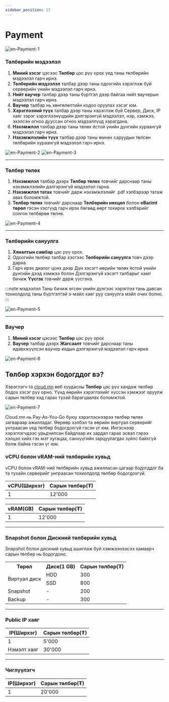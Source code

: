 ```yaml
---
sidebar_position: 13
---
```


# Payment

  ![en-Payment-1](./img/payment/en-Payment-1.png)

### Төлбөрийн мэдээлэл

<ol>
    <li><b>Миний хэсэг</b> цэсээс <b>Төлбөр</b> цэс рүү орох үед таны төлбөрийн мэдээлэл гарч ирнэ.</li>
    <li><b>Төлбөрийн мэдээлэл</b> талбар дээр таны одоогийн хэрэглэж буй серверийн үнийн мэдээлэл гарч ирнэ.</li>
    <li><b>Нийт ваучер</b> талбар дээр таны бүртгэл дээр байгаа нийт ваучерын мэдээлэл гарч ирнэ.</li>
    <li><b>Ваучер</b> талбар нь хөнгөлөлтийн кодоо оруулах хэсэг юм.</li>
    <li><b>Хэрэглээний түүх</b> талбар дээр таны хэрэглэж буй Сервер, Диск, IP хаяг зэрэг хэрэглээнүүдийн дэлгэрэнгүй мэдээлэл, нэр, хэмжээ, эхэлсэн огноо дууссан огноо мэдээллүүд харагдана.</li>
    <li><b>Нэхэмжлэл</b> талбар дээр таны төлөх ёстой үнийн дүнгийн хураангуй мэдээлэл гарч ирнэ.</li>
    <li><b>Нэхэмжлэлийн түүх</b> талбар дээр таны өмнөх саруудын төлсөн төлбөрийн хураангуй мэдээлэл гарч ирнэ.</li>
</ol>

  ![en-Payment-2](./img/payment/en-Payment-2.png)
  ![en-Payment-3](./img/payment/en-Payment-3.png)

<hr></hr>

### Төлбөр төлөх

<ol>
    <li><b>Нэхэмжлэл</b> талбар дээрх <b>Төлбөр төлөх</b> товчийг дарснаар таны нэхэмжлэлийн дэлгэрэнгүй мэдээлэл гарна.</li>
    <li><b>Нэхэмжлэл татах</b> товчийг дарж нэхэмжлэлийг .pdf хэлбэрээр татаж авах боломжтой.</li>
    <li><b>Төлбөр төлөх</b> товчийг дарснаар <b>Төлбөрийн нөхцөл</b> болон <b>eBarimt төрөл</b> гэсэн хэсгүүд гарч ирэх бөгөөд өөрт тохирох хэлбэрийг сонгон төлбөрөө төлнө.</li>
</ol>

  ![en-Payment-4](./img/payment/en-Payment-4.png)

<hr></hr>

### Төлбөрийн сануулга

<ol>
    <li><b>Хяналтын самбар</b> цэс рүү орох.</li>
    <li>Одоогийн төлбөр талбар хэсгээс <b>Төлбөрийн сануулга</b> товч дээр дарна.</li>
    <li>Гарч ирэх диалог цонх дээр Дүн хэсэгт өөрийн төлөх ёстой үнийн дүнгийн дээд хэмжээ болон Дэлгэрэнгүй хэсэгт талбарыг хамт бичиж <b>Үүсгэх</b> товчийг дарж үүсгэнэ.</li>
</ol>

:::note мэдээлэл
Таны бичиж өгсөн үнийн дүнгээс хэрэглээ тань давсан тохиолдолд таны бүртгэлтэй э-мэйл хаяг руу сануулга мэйл очих болно.
:::

  ![en-Payment-5](./img/payment/en-Billing-alarm-1.png)

<hr></hr>

### Ваучер

<ol>
    <li><b>Миний хэсэг</b> цэсээс <b>Төлбөр</b> цэс рүү орох</li>
    <li><b>Ваучер</b> талбар дээрх <b>Жагсаалт</b> товчийг дарснаар таны идэвхжүүлсэн ваучер кодын дэлгэрэнгүй мэдээлэл гарч ирнэ.</li>
</ol>


  ![en-Payment-6](./img/payment/en-Voucher-list.png)

## Төлбөр хэрхэн бодогддог вэ?

Хэрэглэгч та <a href='https://cloud.mn'>cloud.mn</a> веб хуудасны **Төлбөр** цэс рүү хандаж төлбөр бодох хэсэг рүү орно. Үүнд өөрийн хэрэглэхийг хүссэн хэмжээг оруулж сарын төлбөр хэд гарах тухай барагцаалах боломжтой.

  ![en-Payment-7](./img/payment/en-cloudmn-bill.png)

Cloud.mn нь Pay-As-You-Go буюу хэрэглэснээрээ төлбөр төлөх загвараар ажилладаг. Өөрөөр хэлбэл та өөрийн виртуал серверийг унтраасан үед төлбөр бодогдохгүй гэсэн үг юм. Ингэснээр хэрэглэгчдээс урьдчилсан байдлаар их зардал гарах эсвэл гэрээ хэлцэл хийх гэх мэт хугацаа, санхүүгийн зарцуулагдах зүйлс байхгүй болж байна гэсэн үг юм.

### vCPU болон vRAM-ний төлбөрийн хувьд

vCPU болон vRAM-ний төлбөрийн хувьд ажилласан цагаар бодогддог ба та тухайн серверийг унтраасан тохиолдолд төлбөр бодогдохгүй.

| vCPU(Ширхэг) | Сарын төлбөр(₮) |
| ------- | --------------- |
|    1    |      12'000     |

| vRAM(GB) | Сарын төлбөр(₮) |
| ------- | --------------- |
|    1    |      12'000     |

<hr></hr>

### Snapshot болон Дискний төлбөрийн хувьд

Snapshot болон дискний хувьд ашиглаж буй хэмжээнээсээ хамаарч сарын төлбөр нь бодогдоно.

<table>
  <tr>
    <th>Төрөл</th>
    <th>Диск(1 GB)</th>
    <th>Сарын төлбөр(₮)</th>
  </tr>
  <tr>
    <td rowspan="2">Виртуал диск</td>
    <td>HDD</td>
    <td>300</td>
  </tr>
  <tr>
    <td>SSD</td>
    <td>800</td>
  </tr>
  <tr>
    <td>Snapshot</td>  
    <td>-</td>
    <td>200</td>      
  </tr>
  <tr>
    <td>Backup</td>  
    <td>-</td>
    <td>300</td>      
  </tr>  
</table>

<hr></hr>

### Public IP хаяг

| IP(Ширхэг) | Сарын төлбөр(₮) |
| ---- | ------------------ |
|  1   |       5'000        |
|  Нэмэлт хаяг   |       30'000       |

<hr></hr>

### Чиглүүлэгч

| IP(Ширхэг) | Сарын төлбөр(₮) |
| ---- | ------------------ |
|  1   |       20'000        |